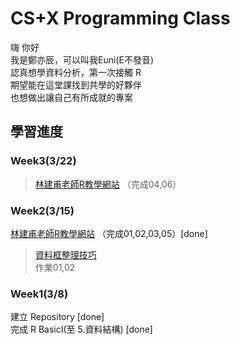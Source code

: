 # CS+X Programming Class
嗨 你好<br>
我是鄭亦辰，可以叫我Euni(E不發音)<br>
認真想學資料分析，第一次接觸 R<br>
期望能在這堂課找到共學的好夥伴<br>
也想做出讓自己有所成就的專案<br>

## 學習進度
### Week3(3/22)
>[林建甫老師R教學網站](http://web.ntpu.edu.tw/~cflin/) （完成04,06）<br>

### Week2(3/15)
[林建甫老師R教學網站](http://web.ntpu.edu.tw/~cflin/) （完成01,02,03,05）[done] <br>
> [資料框整理技巧](https://goo.gl/Qrc77S) <br>
> 作業01,02

### Week1(3/8)
  建立 Repository [done]<br>
  完成 R BasicI(至 5.資料結構) [done]<br>
